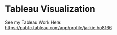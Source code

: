 # Tableau Visualization
See my Tableau Work Here: https://public.tableau.com/app/profile/jackie.ho8166
